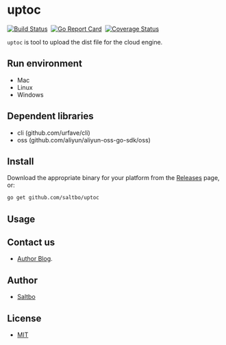 # uptoc

[![Build Status](https://travis-ci.org/saltbo/uptoc.svg?branch=master)](https://travis-ci.org/saltbo/uptoc)&nbsp;
[![Go Report Card](https://goreportcard.com/badge/github.com/saltbo/uptoc)](https://goreportcard.com/report/github.com/saltbo/uptoc)&nbsp;
[![Coverage Status](https://coveralls.io/repos/github/saltbo/uptoc/badge.svg?branch=master)](https://coveralls.io/github/saltbo/uptoc?branch=master)

`uptoc` is tool to upload the dist file for the cloud engine.

## Run environment
- Mac
- Linux
- Windows

## Dependent libraries 
- cli (github.com/urfave/cli) 
- oss (github.com/aliyun/aliyun-oss-go-sdk/oss)

## Install

Download the appropriate binary for your platform from the [Releases](https://github.com/saltbo/uptoc/releases) page, or:

```sh
go get github.com/saltbo/uptoc
```

## Usage


## Contact us
- [Author Blog](https://saltbo.cn).

## Author
- [Saltbo](https://github.com/saltbo)

## License
- [MIT](https://github.com/saltbo/uptoc/blob/master/LICENSE)
